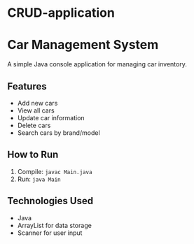 # CRUD-application
# Car Management System

A simple Java console application for managing car inventory.
## Features
- Add new cars
- View all cars
- Update car information
- Delete cars
- Search cars by brand/model

## How to Run
1. Compile: `javac Main.java`
2. Run: `java Main`

## Technologies Used
- Java
- ArrayList for data storage
- Scanner for user input
